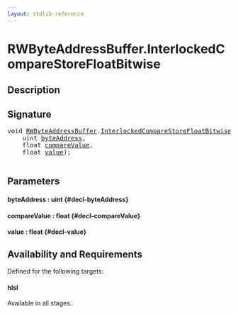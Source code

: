 ```yaml
---
layout: stdlib-reference
---
```


# RWByteAddressBuffer\.InterlockedCompareStoreFloatBitwise

## Description





## Signature 

<pre>
<span class="code_keyword">void</span> <a href="/stdlib-reference/types/rwbyteaddressbuffer-0126d/index" class="code_type">RWByteAddressBuffer</a>.<a href="/stdlib-reference/types/rwbyteaddressbuffer-0126d/interlockedcomparestorefloatbitwise-0bins">InterlockedCompareStoreFloatBitwise</a>(
    <span class="code_keyword">uint</span> <a href="/stdlib-reference/types/rwbyteaddressbuffer-0126d/interlockedcomparestorefloatbitwise-0bins#decl-byteAddress" class="code_param">byteAddress</a>,
    <span class="code_keyword">float</span> <a href="/stdlib-reference/types/rwbyteaddressbuffer-0126d/interlockedcomparestorefloatbitwise-0bins#decl-compareValue" class="code_param">compareValue</a>,
    <span class="code_keyword">float</span> <a href="/stdlib-reference/types/rwbyteaddressbuffer-0126d/interlockedcomparestorefloatbitwise-0bins#decl-value" class="code_param">value</a>);

</pre>

## Parameters

#### byteAddress  : uint {#decl-byteAddress}
#### compareValue  : float {#decl-compareValue}
#### value  : float {#decl-value}

## Availability and Requirements

Defined for the following targets:

#### hlsl
Available in all stages.



